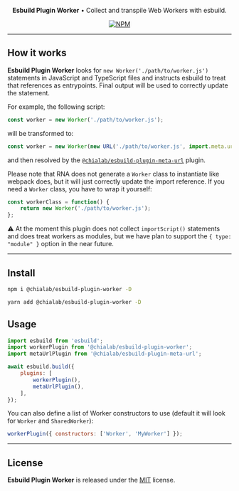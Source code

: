 <p align="center">
    <strong>Esbuild Plugin Worker</strong> • Collect and transpile Web Workers with esbuild.
</p>

<p align="center">
    <a href="https://www.npmjs.com/package/@chialab/esbuild-plugin-worker"><img alt="NPM" src="https://img.shields.io/npm/v/@chialab/esbuild-plugin-worker.svg?style=flat-square"></a>
</p>

---

## How it works

**Esbuild Plugin Worker** looks for `new Worker('./path/to/worker.js')` statements in JavaScript and TypeScript files and instructs esbuild to treat that references as entrypoints. Final output will be used to correctly update the statement.

For example, the following script:

```js
const worker = new Worker('./path/to/worker.js');
```

will be transformed to:

```js
const worker = new Worker(new URL('./path/to/worker.js', import.meta.url));
```

and then resolved by the [`@chialab/esbuild-plugin-meta-url`](../esbuild-plugin-meta-url) plugin.

Please note that RNA does not generate a `Worker` class to instantiate like webpack does, but it will just correctly update the import reference. If you need a `Worker` class, you have to wrap it yourself:

```javascript
const workerClass = function() {
    return new Worker('./path/to/worker.js');
};
```

⚠️ At the moment this plugin does not collect `importScript()` statements and does treat workers as modules, but we have plan to support the `{ type: "module" }` option in the near future.

---

## Install

```sh
npm i @chialab/esbuild-plugin-worker -D
```

```sh
yarn add @chialab/esbuild-plugin-worker -D
```

## Usage

```js
import esbuild from 'esbuild';
import workerPlugin from '@chialab/esbuild-plugin-worker';
import metaUrlPlugin from '@chialab/esbuild-plugin-meta-url';

await esbuild.build({
    plugins: [
        workerPlugin(),
        metaUrlPlugin(),
    ],
});
```

You can also define a list of Worker constructors to use (default it will look for `Worker` and `SharedWorker`):

```js
workerPlugin({ constructors: ['Worker', 'MyWorker'] });
```

---

## License

**Esbuild Plugin Worker** is released under the [MIT](https://github.com/chialab/rna/blob/main/packages/esbuild-plugin-worker/LICENSE) license.
